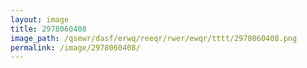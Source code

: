 ```yaml
---
layout: image
title: 2978060408
image_path: /qsewr/dasf/erwq/reeqr/rwer/ewqr/tttt/2978060408.png
permalink: /image/2978060408/
---
```

